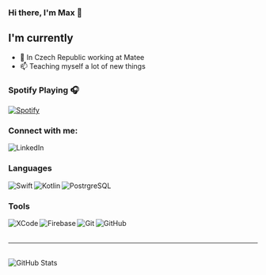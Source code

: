 ### Hi there, I'm Max 👋

## I'm currently
- 👀 In Czech Republic working at Matee
- 📫 Teaching myself a lot of new things

### Spotify Playing 🎧
[![Spotify](https://spotify-github-profile.kittinanx.com/api/view?uid=313mhzf45phrriiwvawj5hlmp2ue&cover_image=true&theme=default&show_offline=false&background_color=121212&interchange=false)](https://spotify-github-profile.kittinanx.com/api/view?uid=313mhzf45phrriiwvawj5hlmp2ue&redirect=true)

### Connect with me:
[<img align="left" alt="LinkedIn" src="https://img.shields.io/badge/LinkedIn-0077B5?style=for-the-badge&logo=linkedin&logoColor=white" />][linkedin]

<br />

### Languages
[<img align="left" alt="Swift" src="https://img.shields.io/badge/Swift-FA7343?style=for-the-badge&logo=swift&logoColor=white">][linkedin]
[<img align="left" alt="Kotlin" src="https://img.shields.io/badge/Kotlin-323330?style=for-the-badge&logo=kotlin&logoColor=F7DF1E">][linkedin]
[<img align="left" alt="PostrgreSQL" src="https://img.shields.io/badge/PostgreSQL-00000F?style=for-the-badge&logo=postgresql&logoColor=white">][linkedin]

<br />

### Tools
[<img align="left" alt="XCode" src="https://img.shields.io/badge/Xcode-007ACC?style=for-the-badge&logo=Xcode&logoColor=white">][linkedin]
[<img align="left" alt="Firebase" src="https://img.shields.io/badge/firebase-ffca28?style=for-the-badge&logo=firebase&logoColor=white">][linkedin]
[<img align="left" alt="Git" src="https://img.shields.io/badge/Git-F05032?style=for-the-badge&logo=git&logoColor=white">][linkedin]
[<img align="left" alt="GitHub" src="https://img.shields.io/badge/GitHub-100000?style=for-the-badge&logo=github&logoColor=white">][linkedin]

<br />
<br />

---

<br />

<img align="left" alt="GitHub Stats" src="https://github-readme-stats-tonnycs.vercel.app/api?username=maxkup19&show_icons=true&hide_border=true&hide=stars,contribs,issues)">

[linkedin]: https://www.linkedin.com/in/maksym-kupchenko/
